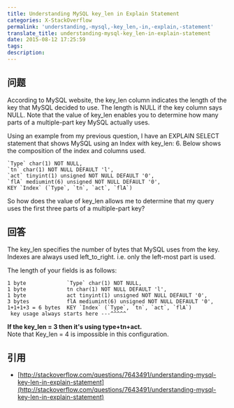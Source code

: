```yaml
---
title: Understanding MySQL key_len in Explain Statement
categories: X-StackOverflow
permalink: 'understanding,-mysql,-key_len,-in,-explain,-statement'
translate_title: understanding-mysql-key_len-in-explain-statement
date: 2015-08-12 17:25:59
tags:
description:
---
```

## 问题
According to MySQL website, the key_len column indicates the length of the key that MySQL decided to use. The length is NULL if the key column says NULL. Note that the value of key_len enables you to determine how many parts of a multiple-part key MySQL actually uses.  

Using an example from my previous question, I have an EXPLAIN SELECT statement that shows MySQL using an Index with key_len: 6. Below shows the composition of the index and columns used.  
```
`Type` char(1) NOT NULL,
`tn` char(1) NOT NULL DEFAULT 'l',
`act` tinyint(1) unsigned NOT NULL DEFAULT '0',
`flA` mediumint(6) unsigned NOT NULL DEFAULT '0',
KEY `Index` (`Type`, `tn`, `act`, `flA`)
```
So how does the value of key_len allows me to determine that my query uses the first three parts of a multiple-part key?

## 回答
The key_len specifies the number of bytes that MySQL uses from the key.  
Indexes are always used left_to_right. i.e. only the left-most part is used.  

The length of your fields is as follows:
```
1 byte             `Type` char(1) NOT NULL,
1 byte             tn char(1) NOT NULL DEFAULT 'l',
1 byte             act tinyint(1) unsigned NOT NULL DEFAULT '0',
3 bytes            flA mediumint(6) unsigned NOT NULL DEFAULT '0',
1+1+1+3 = 6 bytes  KEY `Index` (`Type`, `tn`, `act`, `flA`)
 key usage always starts here ---^^^^^
```
**If the key_len = 3 then it's using type+tn+act.**  
Note that Key_len = 4 is impossible in this configuration.

## 引用
* [http://stackoverflow.com/questions/7643491/understanding-mysql-key-len-in-explain-statement](http://stackoverflow.com/questions/7643491/understanding-mysql-key-len-in-explain-statement)